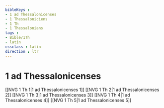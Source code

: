```yaml
---
bibleKeys : 
- 1 ad Thessalonicenses
- 1 Thessaloniciens
- 1 Th
- 1 Thessalonians
tags : 
- Bible/1Th
- latin
cssclass : latin
direction : ltr
---
```


# 1 ad Thessalonicenses

[[NVG 1 Th 1|1 ad Thessalonicenses 1]]
[[NVG 1 Th 2|1 ad Thessalonicenses 2]]
[[NVG 1 Th 3|1 ad Thessalonicenses 3]]
[[NVG 1 Th 4|1 ad Thessalonicenses 4]]
[[NVG 1 Th 5|1 ad Thessalonicenses 5]]
